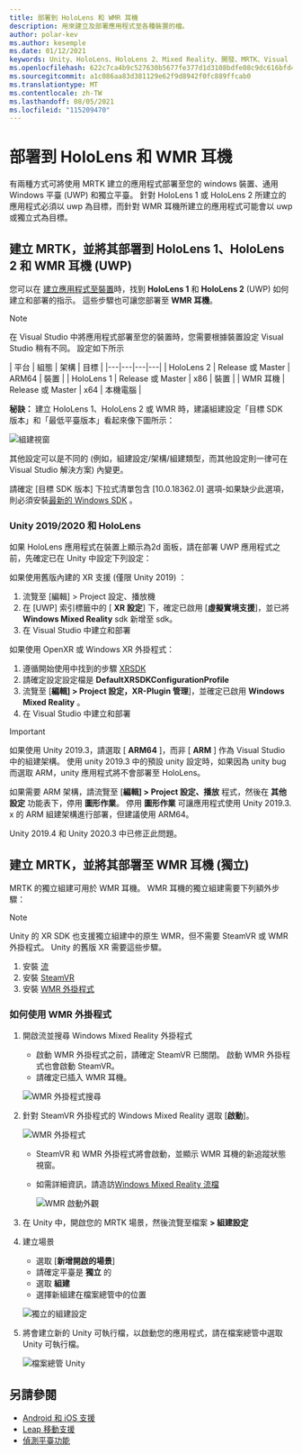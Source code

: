 ```yaml
---
title: 部署到 HoloLens 和 WMR 耳機
description: 用來建立及部署應用程式至各種裝置的檔。
author: polar-kev
ms.author: kesemple
ms.date: 01/12/2021
keywords: Unity、HoloLens、HoloLens 2、Mixed Reality、開發、MRTK、Visual Studio
ms.openlocfilehash: 622c7ca4b9c527630b5677fe377d1d3108bdfe08c9dc616bfd4d3256b83b9ab0
ms.sourcegitcommit: a1c086aa83d381129e62f9d8942f0fc889ffcab0
ms.translationtype: MT
ms.contentlocale: zh-TW
ms.lasthandoff: 08/05/2021
ms.locfileid: "115209470"
---
```

# <a name="deploying-to-hololens-and-wmr-headsets"></a>部署到 HoloLens 和 WMR 耳機

有兩種方式可將使用 MRTK 建立的應用程式部署至您的 windows 裝置、通用 Windows 平臺 (UWP) 和獨立平臺。 針對 HoloLens 1 或 HoloLens 2 所建立的應用程式必須以 uwp 為目標，而針對 WMR 耳機所建立的應用程式可能會以 uwp 或獨立式為目標。

## <a name="building-and-deploying-mrtk-to-hololens-1-hololens-2-and-wmr-headsets-uwp"></a>建立 MRTK，並將其部署到 HoloLens 1、HoloLens 2 和 WMR 耳機 (UWP) 

您可以在 [建立應用程式至裝置](/windows/mixed-reality/mrlearning-base-ch1#build-your-application-to-your-device)時，找到 **HoloLens 1** 和 **HoloLens 2** (UWP) 如何建立和部署的指示。 這些步驟也可讓您部署至 **WMR 耳機**。

> [!NOTE]
> 在 Visual Studio 中將應用程式部署至您的裝置時，您需要根據裝置設定 Visual Studio 稍有不同。 設定如下所示
>
>| 平台 | 組態 | 架構 | 目標 |
|---|---|---|---|
| HoloLens 2 | Release 或 Master | ARM64 | 裝置 |
| HoloLens 1 | Release 或 Master | x86 | 裝置 |
| WMR 耳機 | Release 或 Master | x64 | 本機電腦 |

**秘訣：** 建立 HoloLens 1、HoloLens 2 或 WMR 時，建議組建設定「目標 SDK 版本」和「最低平臺版本」看起來像下圖所示：

![組建視窗](../features/images/getting-started/BuildWindow.png)

其他設定可以是不同的 (例如，組建設定/架構/組建類型，而其他設定則一律可在 Visual Studio 解決方案) 內變更。

請確定 [目標 SDK 版本] 下拉式清單包含 [10.0.18362.0] 選項-如果缺少此選項，則必須安裝[最新的 Windows SDK](https://developer.microsoft.com/windows/downloads/windows-10-sdk) 。

### <a name="unity-20192020-and-hololens"></a>Unity 2019/2020 和 HoloLens

如果 HoloLens 應用程式在裝置上顯示為2d 面板，請在部署 UWP 應用程式之前，先確定已在 Unity 中設定下列設定：

如果使用舊版內建的 XR 支援 (僅限 Unity 2019) ：

1. 流覽至 [編輯] > Project 設定、播放機
1. 在 [UWP] 索引標籤中的 [ **XR 設定**] 下，確定已啟用 [**虛擬實境支援**]，並已將 **Windows Mixed Reality** sdk 新增至 sdk。
1. 在 Visual Studio 中建立和部署

如果使用 OpenXR 或 Windows XR 外掛程式：

1. 遵循開始使用中找到的步驟 [XRSDK](../configuration/getting-started-with-mrtk-and-xrsdk.md)
1. 請確定設定設定檔是 **DefaultXRSDKConfigurationProfile**
1. 流覽至 [**編輯] > Project 設定，XR-Plugin 管理**]，並確定已啟用 **Windows Mixed Reality** 。
1. 在 Visual Studio 中建立和部署

>[!IMPORTANT]
> 如果使用 Unity 2019.3，請選取 [ **ARM64** ]，而非 [ **ARM** ] 作為 Visual Studio 中的組建架構。 使用 unity 2019.3 中的預設 unity 設定時，如果因為 unity bug 而選取 ARM，unity 應用程式將不會部署至 HoloLens。
>
> 如果需要 ARM 架構，請流覽至 [**編輯] > Project 設定、播放** 程式，然後在 **其他設定** 功能表下，停用 **圖形作業**。 停用 **圖形作業** 可讓應用程式使用 Unity 2019.3. x 的 ARM 組建架構進行部署，但建議使用 ARM64。
>
> Unity 2019.4 和 Unity 2020.3 中已修正此問題。

## <a name="building-and-deploying-mrtk-to-wmr-headsets-standalone"></a>建立 MRTK，並將其部署至 WMR 耳機 (獨立) 

MRTK 的獨立組建可用於 WMR 耳機。 WMR 耳機的獨立組建需要下列額外步驟：

> [!NOTE]
> Unity 的 XR SDK 也支援獨立組建中的原生 WMR，但不需要 SteamVR 或 WMR 外掛程式。 Unity 的舊版 XR 需要這些步驟。

1. 安裝 [流](https://store.steampowered.com/about/)
1. 安裝 [SteamVR](https://store.steampowered.com/app/250820/SteamVR/)
1. 安裝 [WMR 外掛程式](https://store.steampowered.com/app/719950/Windows_Mixed_Reality_for_SteamVR/)

### <a name="how-to-use-wmr-plugin"></a>如何使用 WMR 外掛程式

1. 開啟流並搜尋 Windows Mixed Reality 外掛程式
    - 啟動 WMR 外掛程式之前，請確定 SteamVR 已關閉。 啟動 WMR 外掛程式也會啟動 SteamVR。
    - 請確定已插入 WMR 耳機。

    ![WMR 外掛程式搜尋](../features/images/build-deploy/WMR/SteamSearchWMRPlugin.png)

1. 針對 SteamVR 外掛程式的 Windows Mixed Reality 選取 [**啟動**]。

    ![WMR 外掛程式](../features/images/build-deploy/WMR/WMRPlugin.png)

    - SteamVR 和 WMR 外掛程式將會啟動，並顯示 WMR 耳機的新追蹤狀態視窗。
    - 如需詳細資訊，請造訪[Windows Mixed Reality 流檔](https://support.microsoft.com/help/4053622/windows-10-play-steamvr-games-in-windows-mixed-reality)

        ![WMR 啟動外觀](../features/images/build-deploy/WMR/WMRPluginActive.png)

1. 在 Unity 中，開啟您的 MRTK 場景，然後流覽至檔案 **> 組建設定**

1. 建立場景
    - 選取 [**新增開啟的場景**]
    - 請確定平臺是 **獨立** 的
    - 選取 **組建**
    - 選擇新組建在檔案總管中的位置

    ![獨立的組建設定](../features/images/build-deploy/WMR/BuildSettingsStandaloneUnity.png)

1. 將會建立新的 Unity 可執行檔，以啟動您的應用程式，請在檔案總管中選取 Unity 可執行檔。

    ![檔案總管 Unity](../features/images/build-deploy/WMR/FileExplorerUnityExe.png)

## <a name="see-also"></a>另請參閱

- [Android 和 iOS 支援](using-ar-foundation.md)
- [Leap 移動支援](leap-motion-mrtk.md)
- [偵測平臺功能](detecting-platform-capabilities.md)
